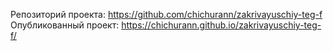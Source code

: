 Репозиторий проекта: https://github.com/chichurann/zakrivayuschiy-teg-f
Опубликованный проект: https://chichurann.github.io/zakrivayuschiy-teg-f/